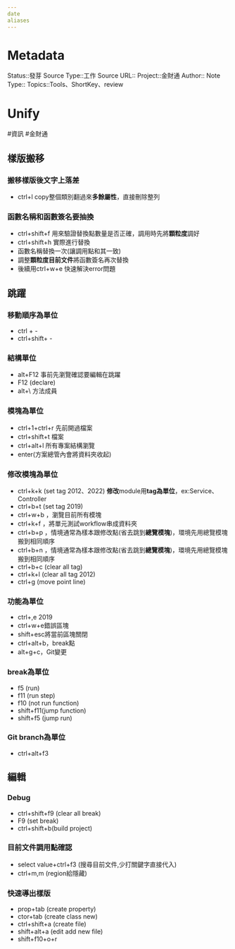 ```yaml
---
date
aliases
---
```

# Metadata
Status::發芽
Source Type::工作
Source URL::
Project::金財通
Author::
Note Type::
Topics::Tools、ShortKey、review

# Unify


#資訊 #金財通 


## 樣版搬移
### 搬移樣版後文字上落差
- ctrl+l copy整個類別翻過來**多餘屬性**，直接刪除整列

### 函數名稱和函數簽名要抽換
- ctrl+shift+f 用來驗證替換點數量是否正確，調用時先將**顆粒度**調好
- ctrl+shift+h 實際進行替換
- 函數名稱替換一次(讓調用點和其一致)
- 調整**顆粒度目前文件**將函數簽名再次替換
- 後續用ctrl+w+e 快速解決error問題


## 跳躍
### 移動順序為單位
- ctrl + - 
- ctrl+shift+ - 
### 結構單位
- alt+F12 事前先瀏覽確認要編輯在跳躍
- F12 (declare)
- alt+\ 方法成員
### 模塊為單位
- ctrl+1+ctrl+r 先前開過檔案
- ctrl+shift+t 檔案
- ctrl+alt+l 所有專案結構瀏覽
- enter(方案總管內會將資料夾收起)
### 修改模塊為單位
- ctrl+k+k (set tag 2012、2022) **修改**module用**tag為單位**，ex:Service、Controller
- ctrl+b+t (set tag 2019)
- ctrl+w+b ，瀏覽目前所有模塊
- ctrl+k+f ，將單元測試workflow串成資料夾
- ctrl+b+p ，情境通常為樣本跟修改點(省去跳到**總覽模塊**)，環境先用總覽模塊搬到相同順序
- ctrl+b+n ，情境通常為樣本跟修改點(省去跳到**總覽模塊**)，環境先用總覽模塊搬到相同順序
- ctrl+b+c (clear all tag)
- ctrl+k+l (clear all tag 2012)
- ctrl+g (move point line)
### 功能為單位
- ctrl+\,e 2019
- ctrl+w+e錯誤區塊
- shift+esc將當前區塊關閉
- ctrl+alt+b，break點
- alt+g+c，Git變更
### break為單位
- f5 (run)
- f11 (run step)
- f10 (not run function)
- shift+f11(jump function)
- shift+f5 (jump run)
### Git branch為單位
- ctrl+alt+f3 

## 編輯
### Debug
- ctrl+shift+f9 (clear all break)
- F9 (set break)
- ctrl+shift+b(build project) 
### 目前文件調用點確認
- select value+ctrl+f3 (搜尋目前文件,少打關鍵字直接代入) 
- ctrl+m,m (region給隱藏)

### 快速導出樣版
  - prop+tab (create property)
  - ctor+tab (create class new)
  - ctrl+shift+a (create file)
  - shift+alt+a (edit add new file)
  - shift+f10+o+r
